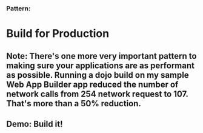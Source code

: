 <!-- .slide: data-background="reveal.js/img/bg-2.png" -->
### Pattern:
# Build for Production

Note: There's one more very important pattern to making sure your applications are as performant as possible.  Running a dojo build on my sample Web App Builder app reduced the number of network calls from 254 network request to 107.  That's more than a 50% reduction.
---


<!-- .slide: data-background="img/speedometer.jpg" -->

## Demo: Build it!
